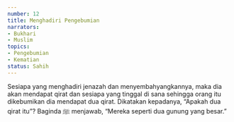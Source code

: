 ```yaml
---
number: 12
title: Menghadiri Pengebumian
narrators:
- Bukhari
- Muslim
topics:
- Pengebumian
- Kematian
status: Sahih
---
```


Sesiapa yang menghadiri jenazah dan menyembahyangkannya, maka dia akan mendapat qirat dan sesiapa yang tinggal di sana sehingga orang itu dikebumikan dia mendapat dua qirat. Dikatakan kepadanya, “Apakah dua qirat itu”? Baginda ﷺ menjawab, “Mereka seperti dua gunung yang besar.”
